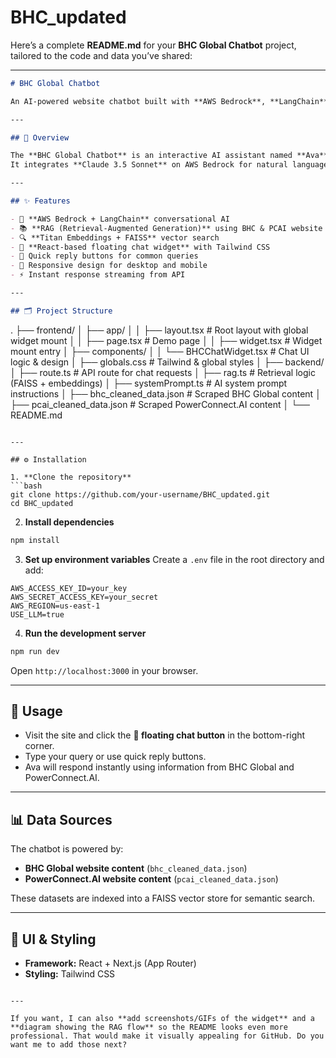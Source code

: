 # BHC_updated
Here’s a complete **README.md** for your **BHC Global Chatbot** project, tailored to the code and data you’ve shared:

---

```markdown
# BHC Global Chatbot

An AI-powered website chatbot built with **AWS Bedrock**, **LangChain**, and **React**, designed to provide instant answers from BHC Global’s website content and PowerConnect.AI resources.

---

## 📖 Overview

The **BHC Global Chatbot** is an interactive AI assistant named **Ava** that helps users quickly find information about BHC Global’s services, solutions, and career opportunities.  
It integrates **Claude 3.5 Sonnet** on AWS Bedrock for natural language responses, uses **Titan Embeddings** with **FAISS** for semantic search, and is deployed as a floating popup widget on the BHC Global website.

---

## ✨ Features

- 🤖 **AWS Bedrock + LangChain** conversational AI
- 📚 **RAG (Retrieval-Augmented Generation)** using BHC & PCAI website data
- 🔍 **Titan Embeddings + FAISS** vector search
- 🎨 **React-based floating chat widget** with Tailwind CSS
- 💬 Quick reply buttons for common queries
- 📱 Responsive design for desktop and mobile
- ⚡ Instant response streaming from API

---

## 🗂 Project Structure

```

.
├── frontend/
│   ├── app/
│   │   ├── layout.tsx         # Root layout with global widget mount
│   │   ├── page.tsx           # Demo page
│   │   ├── widget.tsx         # Widget mount entry
│   ├── components/
│   │   └── BHCChatWidget.tsx  # Chat UI logic & design
│   ├── globals.css            # Tailwind & global styles
│
├── backend/
│   ├── route.ts               # API route for chat requests
│   ├── rag.ts                 # Retrieval logic (FAISS + embeddings)
│   ├── systemPrompt.ts        # AI system prompt instructions
│   ├── bhc\_cleaned\_data.json  # Scraped BHC Global content
│   ├── pcai\_cleaned\_data.json # Scraped PowerConnect.AI content
│
└── README.md

````

---

## ⚙️ Installation

1. **Clone the repository**
```bash
git clone https://github.com/your-username/BHC_updated.git
cd BHC_updated
````

2. **Install dependencies**

```bash
npm install
```

3. **Set up environment variables**
   Create a `.env` file in the root directory and add:

```env
AWS_ACCESS_KEY_ID=your_key
AWS_SECRET_ACCESS_KEY=your_secret
AWS_REGION=us-east-1
USE_LLM=true
```

4. **Run the development server**

```bash
npm run dev
```

Open `http://localhost:3000` in your browser.

---

## 🚀 Usage

* Visit the site and click the **💬 floating chat button** in the bottom-right corner.
* Type your query or use quick reply buttons.
* Ava will respond instantly using information from BHC Global and PowerConnect.AI.

---

## 📊 Data Sources

The chatbot is powered by:

* **BHC Global website content** (`bhc_cleaned_data.json`)
* **PowerConnect.AI website content** (`pcai_cleaned_data.json`)

These datasets are indexed into a FAISS vector store for semantic search.

---

## 🎨 UI & Styling

* **Framework:** React + Next.js (App Router)
* **Styling:** Tailwind CSS


```

---

If you want, I can also **add screenshots/GIFs of the widget** and a **diagram showing the RAG flow** so the README looks even more professional. That would make it visually appealing for GitHub. Do you want me to add those next?
```
